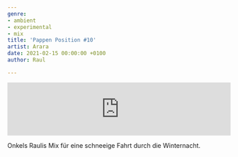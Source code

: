 ```yaml
---
genre:
- ambient
- experimental
- mix
title: 'Pappen Position #10'
artist: Arara
date: 2021-02-15 00:00:00 +0100
author: Raul

---
```

<iframe width="100%" height="120" src="https://www.mixcloud.com/widget/iframe/?hide_cover=1&feed=%2Fdublab_de%2Fpappen-position-arara-february-2021%2F" frameborder="0" ></iframe>

Onkels Raulis Mix für eine schneeige Fahrt durch die Winternacht.